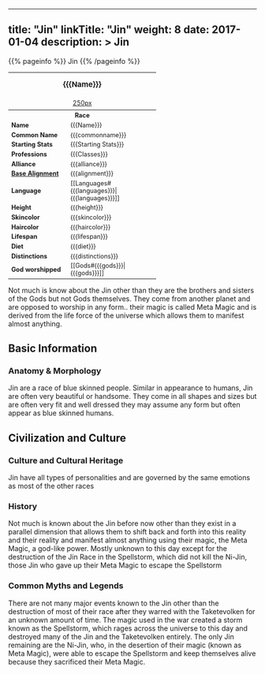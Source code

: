 
---
title: "Jin"
linkTitle: "Jin"
weight: 8
date: 2017-01-04
description: >
 Jin
---

{{% pageinfo %}}
Jin
{{% /pageinfo %}}

<table class="infobox" style="font-size:89%; width:300px;">
<tbody>
<tr><th colspan="2" class="color1" style="font-size:120%; padding:1em;">{{{Name}}}</th></tr>
<tr style="text-align:center;"><td colspan="2" style="padding:0.5em;"> <a href="/wiki/Special:Upload?wpDestFile=Placeholder_person.png" class="new" title="File:Placeholder person.png" rel="nofollow">250px</a><br><i> </i></td></tr>
<tr><th colspan="2" class="color1"> Race</th></tr>
<tr><td style="width:40%;"> <b>Name</b></td><td style="width:60%;"> {{{Name}}}</td></tr>
<tr><td> <b>Common Name</b></td><td> {{{commonname}}}</td></tr>
<tr><td> <b>Starting Stats</b></td><td> {{{Starting Stats}}}</td></tr>
<tr><td> <b>Professions</b></td><td> {{{Classes}}}</td></tr>
<tr><td> <b>Alliance</b></td><td> {{{alliance}}}</td></tr>
<tr><td> <b><a href="/wiki/Base_Alignment" title="Base Alignment">Base Alignment</a></b></td><td> {{{alignment}}}</td></tr>
<tr><td> <b>Language</b></td><td> [[Languages#{{{languages}}}|{{{languages}}}]]</td></tr>
<tr><td> <b>Height</b></td><td> {{{height}}}</td></tr>
<tr><td> <b>Skincolor</b></td><td> {{{skincolor}}}</td></tr>
<tr><td> <b>Haircolor</b></td><td> {{{haircolor}}}</td></tr>
<tr><td> <b>Lifespan</b></td><td> {{{lifespan}}}</td></tr>
<tr><td> <b>Diet</b></td><td> {{{diet}}}</td></tr>
<tr><td> <b>Distinctions</b></td><td> {{{distinctions}}}</td></tr>
<tr><td> <b>God worshipped</b></td><td> [[Gods#{{{gods}}}|{{{gods}}}]]</td></tr>
</tbody>
</table>

Not much is know about the Jin other than they are the brothers and sisters of the Gods but not Gods themselves. They come from another planet and are opposed to worship in any form.. their magic is called Meta Magic and is derived from the life force of the universe which allows them to manifest almost anything.

## Basic Information


<div class="">


### Anatomy & Morphology

Jin are a race of blue skinned people. Similar in appearance to humans, Jin are often very beautiful or handsome. They come in all shapes and sizes but are often very fit and well dressed they may assume any form but often appear as blue skinned humans.

 



## Civilization and Culture


<div class="">
          
      
      
     
     
     
     
     
    

### Culture and Cultural Heritage

Jin have all types of personalities and are governed by the same emotions as most of the other races

### History

Not much is known about the Jin before now other than they exist in a parallel dimension that allows them to shift back and forth into this reality and their reality and manifest almost anything using their magic, the Meta Magic, a god-like power.  Mostly unknown to this day except for the destruction of the Jin Race in the Spellstorm, which did not kill the Ni-Jin, those Jin who gave up their Meta Magic to escape the Spellstorm

### Common Myths and Legends

There are not many major events known to the Jin other than the destruction of most of their race after they warred with the Taketevolken for an unknown amount of time. The magic used in the war created a storm known as the Spellstorm, which rages across the universe to this day and destroyed many of the Jin and the Taketevolken entirely. The only Jin remaining are the Ni-Jin, who, in the desertion of their magic (known as Meta Magic), were able to escape the Spellstorm and keep themselves alive because they sacrificed their Meta Magic.

        
